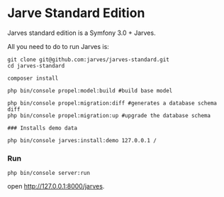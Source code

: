 Jarve Standard Edition
========================

Jarves standard edition is a Symfony 3.0 + Jarves.

All you need to do to run Jarves is:

```
git clone git@github.com:jarves/jarves-standard.git
cd jarves-standard

composer install

php bin/console propel:model:build #build base model

php bin/console propel:migration:diff #generates a database schema diff
php bin/console propel:migration:up #upgrade the database schema

### Installs demo data

php bin/console jarves:install:demo 127.0.0.1 /
``` 

### Run

`php bin/console server:run`


open http://127.0.0.1:8000/jarves.

